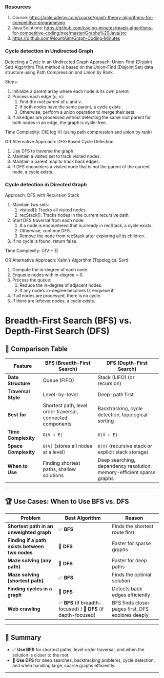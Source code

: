 ### Resources
1. Course: https://gale.udemy.com/course/graph-theory-algorithms-for-competitive-programming
2. Java Solutions: https://github.com/coding-minutes/graph-algorithms-for-competitive-coding/tree/master/Graphs%20Java/src
3. https://github.com/MountAim/Graph-Coding-Minutes

### Cycle detection in Undirected Graph
Detecting a Cycle in an Undirected Graph
   Approach: Union-Find (Disjoint Set) Algorithm
   This method is based on the Union-Find (Disjoint Set) data structure using Path Compression and Union by Rank.

Steps:
1. Initialize a parent array where each node is its own parent.
2. Process each edge (u, v):
   1. Find the root parent of u and v. 
   2. If both nodes have the same parent, a cycle exists. 
   3. Otherwise, perform a union operation to merge their sets.
3. If all edges are processed without detecting the same root parent for both nodes in an edge, the graph is cycle-free.
   
Time Complexity:
   O(E log V) (using path compression and union by rank)

OR Alternative Approach: DFS-Based Cycle Detection
1. Use DFS to traverse the graph.
2. Maintain a visited set to track visited nodes.
3. Maintain a parent map to track back edges.
4. If DFS encounters a visited node that is not the parent of the current node, a cycle exists.

### Cycle detection in Directed Graph
Approach: DFS with Recursion Stack
1. Maintain two sets:
   1. visited[]: Tracks all visited nodes. 
   2. recStack[]: Tracks nodes in the current recursive path.
2. Start DFS traversal from each node:
   1. If a node is encountered that is already in recStack, a cycle exists. 
   2. Otherwise, continue DFS. 
   3. Remove the node from recStack after exploring all its children.
3. If no cycle is found, return false.

Time Complexity:
O(V + E)

OR Alternative Approach: Kahn’s Algorithm (Topological Sort)
1. Compute the in-degree of each node.
2. Enqueue nodes with in-degree = 0.
3. Process the queue:
   1. Reduce the in-degree of adjacent nodes.
   2. If any node’s in-degree becomes 0, enqueue it.
4. If all nodes are processed, there is no cycle.
5. If there are leftover nodes, a cycle exists.

# Breadth-First Search (BFS) vs. Depth-First Search (DFS)

## 📌 Comparison Table

| Feature            | BFS (Breadth-First Search) | DFS (Depth-First Search) |
|--------------------|---------------------------|---------------------------|
| **Data Structure** | Queue (FIFO)              | Stack (LIFO) (or recursion) |
| **Traversal Style** | Level-by-level            | Deep-path first |
| **Best for**       | Shortest path, level order traversal, connected components | Backtracking, cycle detection, topological sorting |
| **Time Complexity** | `O(V + E)`               | `O(V + E)` |
| **Space Complexity** | `O(V)` (stores all nodes at a level) | `O(V)` (recursive stack or explicit stack storage) |
| **When to Use**    | Finding shortest paths, shallow solutions | Deep searching, dependency resolution, memory-efficient sparse graphs |

---

## 🏆 Use Cases: When to Use BFS vs. DFS

| Problem                                      | Best Algorithm | Reason |
|----------------------------------------------|---------------|--------|
| **Shortest path in an unweighted graph**    | ✅ **BFS**   | Finds the shortest route first |
| **Finding if a path exists between two nodes** | 🔵 **DFS** | Faster for sparse graphs |
| **Maze solving (any path)**                  | 🔵 **DFS**   | Faster for deep paths |
| **Maze solving (shortest path)**             | ✅ **BFS**   | Finds the optimal solution |
| **Finding cycles in a graph**                | 🔵 **DFS**   | Detects back edges efficiently |
| **Web crawling**                             | ✅ **BFS** (if breadth-focused) / 🔵 **DFS** (if depth-focused) | BFS finds closer pages first, DFS explores deeply |

---

## 🚀 Summary
- ✅ **Use BFS** for shortest paths, level-order traversal, and when the solution is closer to the root.
- 🔵 **Use DFS** for deep searches, backtracking problems, cycle detection, and when handling large, sparse graphs efficiently.

---